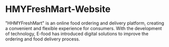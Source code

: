 # HMYFreshMart-Website
"HHMYFreshMart" is an online food ordering and delivery platform, creating a convenient and flexible experience for consumers. With the development of technology, E-food has introduced digital solutions to improve the ordering and food delivery process.
